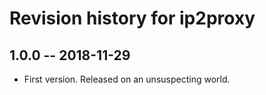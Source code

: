 # Revision history for ip2proxy

## 1.0.0  -- 2018-11-29

* First version. Released on an unsuspecting world.
